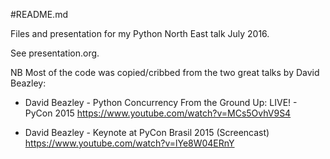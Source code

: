 #README.md

Files and presentation for my Python North East talk July 2016.

See presentation.org.

NB Most of the code was copied/cribbed from the two great talks by
David Beazley:

  - David Beazley - Python Concurrency From the Ground Up: LIVE! -
    PyCon 2015
    https://www.youtube.com/watch?v=MCs5OvhV9S4

  - David Beazley - Keynote at PyCon Brasil 2015 (Screencast)
    https://www.youtube.com/watch?v=lYe8W04ERnY


